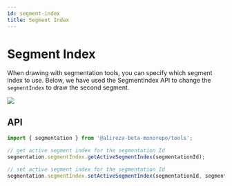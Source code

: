 ```yaml
---
id: segment-index
title: Segment Index
---
```


# Segment Index

When drawing with segmentation tools, you can specify which segment index to use. Below, we have used the SegmentIndex API to change the `segmentIndex` to draw the second segment.

<div style={{textAlign: 'center', width: '500px'}}>

![](../../../assets/segment-index.png)

</div>

## API

```js
import { segmentation } from '@alireza-beta-monorepo/tools';

// get active segment index for the segmentation Id
segmentation.segmentIndex.getActiveSegmentIndex(segmentationId);

// set active segment index for the segmentation Id
segmentation.segmentIndex.setActiveSegmentIndex(segmentationId, segmentIndex);
```
